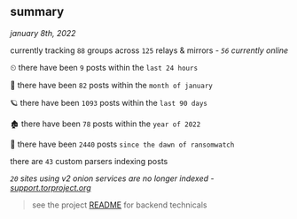
## summary
_january 8th, 2022_

currently tracking `88` groups across `125` relays & mirrors - _`56` currently online_

⏲ there have been `9` posts within the `last 24 hours`

🦈 there have been `82` posts within the `month of january`

🪐 there have been `1093` posts within the `last 90 days`

🏚 there have been `78` posts within the `year of 2022`

🦕 there have been `2440` posts `since the dawn of ransomwatch`

there are `43` custom parsers indexing posts

_`20` sites using v2 onion services are no longer indexed - [support.torproject.org](https://support.torproject.org/onionservices/v2-deprecation/)_

> see the project [README](https://github.com/thetanz/ransomwatch#ransomwatch--) for backend technicals
